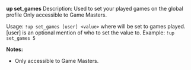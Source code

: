 **up set_games**
Description: Used to set your played games on the global profile Only accessible to Game Masters.

Usage: `!up set_games [user] <value>` where <value> will be set to games played. [user] is an optional mention of who to set the value to.
Example: `!up set_games 5`

**Notes:**
 - Only accessible to Game Masters.
